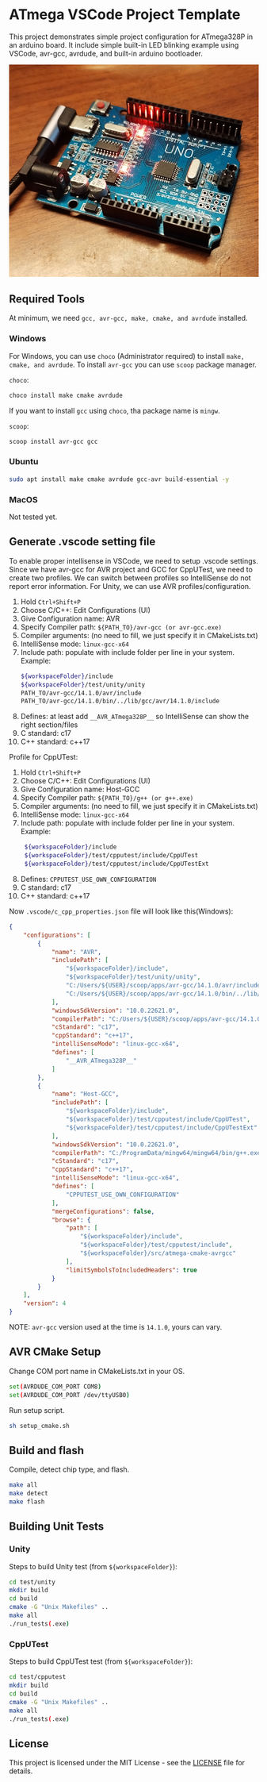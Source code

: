 # ATmega VSCode Project Template

This project demonstrates simple project configuration for ATmega328P in an arduino board.
It include simple built-in LED blinking example using VSCode, avr-gcc, avrdude, and built-in arduino bootloader.

<p align="center">
  <img src="images/arduino-uno-clone.png" alt="Arduino board">
</p>

## Required Tools

At minimum, we need `gcc, avr-gcc, make, cmake, and avrdude` installed.

### Windows

For Windows, you can use `choco` (Administrator required) to install `make, cmake, and avrdude`.
To install `avr-gcc` you can use `scoop` package manager.

`choco`:
```sh
choco install make cmake avrdude
```

If you want to install `gcc` using `choco`, tha package name is `mingw`.

`scoop`:
```sh
scoop install avr-gcc gcc
```

### Ubuntu

```sh
sudo apt install make cmake avrdude gcc-avr build-essential -y
```

### MacOS

Not tested yet.

## Generate .vscode setting file

To enable proper intellisense in VSCode, we need to setup .vscode settings.
Since we have avr-gcc for AVR project and GCC for CppUTest, we need to create two
profiles. We can switch between profiles so IntelliSense do not report error information.
For Unity, we can use AVR profiles/configuration.


1. Hold `Ctrl+Shift+P`
2. Choose C/C++: Edit Configurations (UI)
3. Give Configuration name: AVR
4. Specify Compiler path: `${PATH_TO}/avr-gcc (or avr-gcc.exe)`
5. Compiler arguments: (no need to fill, we just specify it in CMakeLists.txt)
6. IntelliSense mode: `linux-gcc-x64`
7. Include path: populate with include folder per line in your system.
   Example:
   ```sh
   ${workspaceFolder}/include
   ${workspaceFolder}/test/unity/unity
   PATH_TO/avr-gcc/14.1.0/avr/include
   PATH_TO/avr-gcc/14.1.0/bin/../lib/gcc/avr/14.1.0/include
   ```
8. Defines: at least add `__AVR_ATmega328P__` so IntelliSense can show the right section/files
9. C standard: c17
10. C++ standard: c++17

Profile for CppUTest:

1. Hold `Ctrl+Shift+P`
2. Choose C/C++: Edit Configurations (UI)
3. Give Configuration name: Host-GCC
4. Specify Compiler path: `${PATH_TO}/g++ (or g++.exe)`
5. Compiler arguments: (no need to fill, we just specify it in CMakeLists.txt)
6. IntelliSense mode: `linux-gcc-x64`
7. Include path: populate with include folder per line in your system.
   Example:
   ```sh
    ${workspaceFolder}/include
    ${workspaceFolder}/test/cpputest/include/CppUTest
    ${workspaceFolder}/test/cpputest/include/CppUTestExt
   ```
8. Defines: `CPPUTEST_USE_OWN_CONFIGURATION`
9. C standard: c17
10. C++ standard: c++17


Now `.vscode/c_cpp_properties.json` file will look like this(Windows):
```json
{
    "configurations": [
        {
            "name": "AVR",
            "includePath": [
                "${workspaceFolder}/include",
                "${workspaceFolder}/test/unity/unity",
                "C:/Users/${USER}/scoop/apps/avr-gcc/14.1.0/avr/include",
                "C:/Users/${USER}/scoop/apps/avr-gcc/14.1.0/bin/../lib/gcc/avr/14.1.0/include"
            ],
            "windowsSdkVersion": "10.0.22621.0",
            "compilerPath": "C:/Users/${USER}/scoop/apps/avr-gcc/14.1.0/bin/avr-gcc.exe",
            "cStandard": "c17",
            "cppStandard": "c++17",
            "intelliSenseMode": "linux-gcc-x64",
            "defines": [
                "__AVR_ATmega328P__"
            ]
        },
        {
            "name": "Host-GCC",
            "includePath": [
                "${workspaceFolder}/include",
                "${workspaceFolder}/test/cpputest/include/CppUTest",
                "${workspaceFolder}/test/cpputest/include/CppUTestExt"
            ],
            "windowsSdkVersion": "10.0.22621.0",
            "compilerPath": "C:/ProgramData/mingw64/mingw64/bin/g++.exe",
            "cStandard": "c17",
            "cppStandard": "c++17",
            "intelliSenseMode": "linux-gcc-x64",
            "defines": [
                "CPPUTEST_USE_OWN_CONFIGURATION"
            ],
            "mergeConfigurations": false,
            "browse": {
                "path": [
                    "${workspaceFolder}/include",
                    "${workspaceFolder}/test/cpputest/include",
                    "${workspaceFolder}/src/atmega-cmake-avrgcc"
                ],
                "limitSymbolsToIncludedHeaders": true
            }
        }
    ],
    "version": 4
}
```

NOTE: `avr-gcc` version used at the time is `14.1.0`, yours can vary.

## AVR CMake Setup

Change COM port name in CMakeLists.txt in your OS.

```sh
set(AVRDUDE_COM_PORT COM8)
set(AVRDUDE_COM_PORT /dev/ttyUSB0)
```

Run setup script.

```sh
sh setup_cmake.sh
```

## Build and flash

Compile, detect chip type, and flash.

```sh
make all
make detect
make flash
```

## Building Unit Tests

### Unity

Steps to build Unity test (from `${workspaceFolder}`):
```sh
cd test/unity
mkdir build
cd build
cmake -G "Unix Makefiles" ..
make all
./run_tests(.exe)
```

### CppUTest

Steps to build CppUTest test (from `${workspaceFolder}`):
```sh
cd test/cpputest
mkdir build
cd build
cmake -G "Unix Makefiles" ..
make all
./run_tests(.exe)
```

## License

This project is licensed under the MIT License - see the [LICENSE](./LICENCE) file for details.
